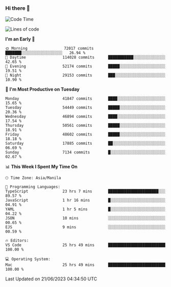 ### Hi there 👋

<!--START_SECTION:waka-->
![Code Time](http://img.shields.io/badge/Code%20Time-4%2C097%20hrs%2058%20mins-blue)

![Lines of code](https://img.shields.io/badge/From%20Hello%20World%20I%27ve%20Written-105.0%20million%20lines%20of%20code-blue)

**I'm an Early 🐤** 

```text
🌞 Morning                72017 commits       ███████░░░░░░░░░░░░░░░░░░   26.94 % 
🌆 Daytime                114028 commits      ███████████░░░░░░░░░░░░░░   42.65 % 
🌃 Evening                52174 commits       █████░░░░░░░░░░░░░░░░░░░░   19.51 % 
🌙 Night                  29153 commits       ███░░░░░░░░░░░░░░░░░░░░░░   10.90 % 
```
📅 **I'm Most Productive on Tuesday** 

```text
Monday                   41847 commits       ████░░░░░░░░░░░░░░░░░░░░░   15.65 % 
Tuesday                  54449 commits       █████░░░░░░░░░░░░░░░░░░░░   20.36 % 
Wednesday                46894 commits       ████░░░░░░░░░░░░░░░░░░░░░   17.54 % 
Thursday                 50561 commits       █████░░░░░░░░░░░░░░░░░░░░   18.91 % 
Friday                   48602 commits       █████░░░░░░░░░░░░░░░░░░░░   18.18 % 
Saturday                 17885 commits       ██░░░░░░░░░░░░░░░░░░░░░░░   06.69 % 
Sunday                   7134 commits        █░░░░░░░░░░░░░░░░░░░░░░░░   02.67 % 
```


📊 **This Week I Spent My Time On** 

```text
🕑︎ Time Zone: Asia/Manila

💬 Programming Languages: 
TypeScript               23 hrs 7 mins       ██████████████████████░░░   89.57 % 
JavaScript               1 hr 16 mins        █░░░░░░░░░░░░░░░░░░░░░░░░   04.91 % 
YAML                     1 hr 5 mins         █░░░░░░░░░░░░░░░░░░░░░░░░   04.22 % 
JSON                     10 mins             ░░░░░░░░░░░░░░░░░░░░░░░░░   00.65 % 
EJS                      9 mins              ░░░░░░░░░░░░░░░░░░░░░░░░░   00.59 % 

🔥 Editors: 
VS Code                  25 hrs 49 mins      █████████████████████████   100.00 % 

💻 Operating System: 
Mac                      25 hrs 49 mins      █████████████████████████   100.00 % 
```


 Last Updated on 21/06/2023 04:34:50 UTC
<!--END_SECTION:waka-->


<!--
**rad182/rad182** is a ✨ _special_ ✨ repository because its `README.md` (this file) appears on your GitHub profile.

Here are some ideas to get you started:

- 🔭 I’m currently working on ...
- 🌱 I’m currently learning ...
- 👯 I’m looking to collaborate on ...
- 🤔 I’m looking for help with ...
- 💬 Ask me about ...
- 📫 How to reach me: ...
- 😄 Pronouns: ...
- ⚡ Fun fact: ...
-->
